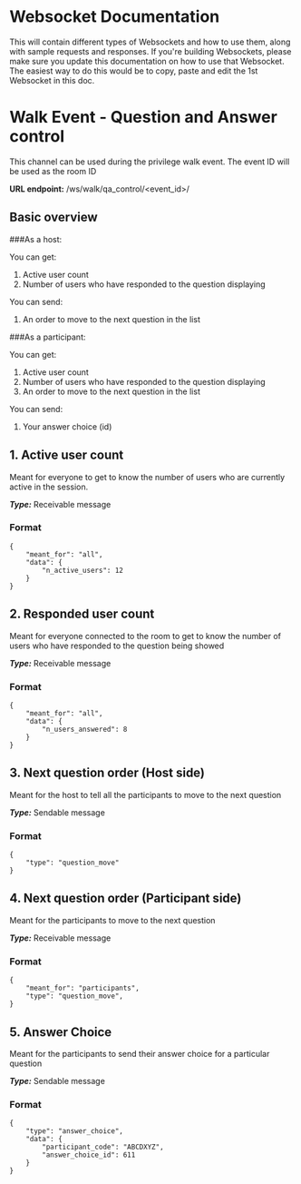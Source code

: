# Websocket Documentation
This will contain different types of Websockets and how to use them, along with sample requests and responses. If you're building Websockets, please make sure you update this documentation on how to use that Websocket. The easiest way to do this would be to copy, paste and edit the 1st Websocket in this doc.

# Walk Event - Question and Answer control
This channel can be used during the privilege walk event. The event ID will be used as the room ID

**URL endpoint:** /ws/walk/qa_control/<event_id>/

## Basic overview
###As a host:

You can get:
1. Active user count
2. Number of users who have responded to the question displaying

You can send:
1. An order to move to the next question in the list

###As a participant:

You can get:
1. Active user count
2. Number of users who have responded to the question displaying
3. An order to move to the next question in the list

You can send:
1. Your answer choice (id)


## 1. Active user count
Meant for everyone to get to know the number of users who are currently active in the session.

_**Type:**_ Receivable message
### Format
```angular2html
{
    "meant_for": "all",
    "data": {
        "n_active_users": 12
    }
}
```

## 2. Responded user count
Meant for everyone connected to the room to get to know the number of users who have responded to the question being showed

_**Type:**_ Receivable message
### Format
```angular2html
{
    "meant_for": "all",
    "data": {
        "n_users_answered": 8
    }
}
```

## 3. Next question order (Host side)
Meant for the host to tell all the participants to move to the next question

_**Type:**_ Sendable message
### Format
```angular2html
{
    "type": "question_move"
}
```

## 4. Next question order (Participant side)
Meant for the participants to move to the next question

_**Type:**_ Receivable message
### Format
```angular2html
{
    "meant_for": "participants",
    "type": "question_move",
}
```

## 5. Answer Choice
Meant for the participants to send their answer choice for a particular question

_**Type:**_ Sendable message
### Format
```angular2html
{
    "type": "answer_choice",
    "data": {
        "participant_code": "ABCDXYZ",
        "answer_choice_id": 611
    }
}
```